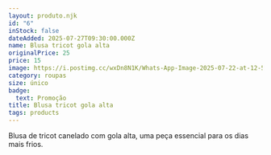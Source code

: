 ```yaml
---
layout: produto.njk
id: "6"
inStock: false
dateAdded: 2025-07-27T09:30:00.000Z
name: Blusa tricot gola alta
originalPrice: 25
price: 15
image: https://i.postimg.cc/wxDn8N1K/Whats-App-Image-2025-07-22-at-12-59-11.jpg
category: roupas
size: único
badge:
  text: Promoção
title: Blusa tricot gola alta
tags: products
---
```


Blusa de tricot canelado com gola alta, uma peça essencial para os dias mais frios.
